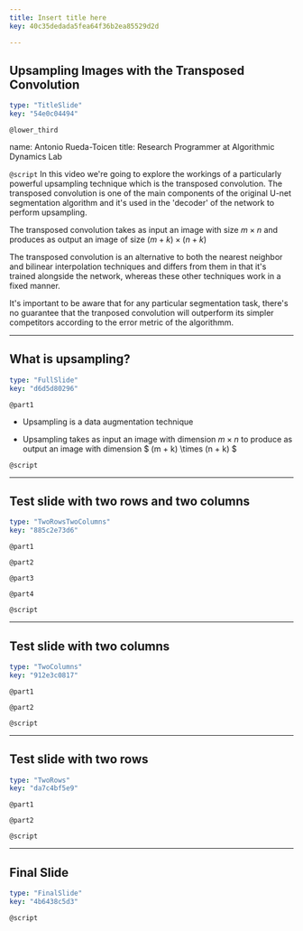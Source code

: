 ```yaml
---
title: Insert title here
key: 40c35dedada5fea64f36b2ea85529d2d

---
```

## Upsampling Images  with the Transposed Convolution

```yaml
type: "TitleSlide"
key: "54e0c04494"
```

`@lower_third`

name: Antonio Rueda-Toicen
title: Research Programmer at Algorithmic Dynamics Lab


`@script`
In this video we're going to explore the workings of a particularly powerful upsampling technique which is the transposed convolution. The transposed convolution is one of the main components of the original U-net segmentation algorithm and it's used in the 'decoder' of the network to perform upsampling.   

The transposed convolution takes as input an image with size $m \times n$ and produces as output an image of size $(m + k) \times (n + k)$   

The transposed convolution is an alternative to both the nearest neighbor and bilinear interpolation techniques and differs from them in that it's trained alongside the network, whereas these other techniques work in a fixed manner.

It's important to be aware that for any particular segmentation task, there's no guarantee that the tranposed convolution will outperform its simpler competitors according to the error metric of the algorithmm.


---
## What is upsampling?

```yaml
type: "FullSlide"
key: "d6d5d80296"
```

`@part1`
+ Upsampling is a data augmentation technique

+ Upsampling takes as input an image with dimension $m \times n$ to produce as output an image with dimension $ (m + k) \times (n + k) $


`@script`



---
## Test slide with two rows and two columns

```yaml
type: "TwoRowsTwoColumns"
key: "885c2e73d6"
```

`@part1`



`@part2`



`@part3`



`@part4`



`@script`



---
## Test slide with two columns

```yaml
type: "TwoColumns"
key: "912e3c0817"
```

`@part1`



`@part2`



`@script`



---
## Test slide with two rows

```yaml
type: "TwoRows"
key: "da7c4bf5e9"
```

`@part1`



`@part2`



`@script`



---
## Final Slide

```yaml
type: "FinalSlide"
key: "4b6438c5d3"
```

`@script`


